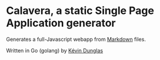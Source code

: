 # Calavera, a static Single Page Application generator

Generates a full-Javascript webapp from [Markdown](http://daringfireball.net/projects/markdown/) files.

Written in Go (golang) by [Kévin Dunglas](https://dunglas.fr)

